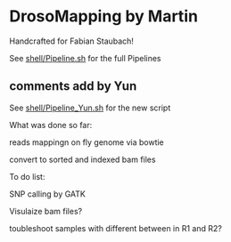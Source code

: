 # DrosoMapping by Martin

Handcrafted for Fabian Staubach!

See [shell/Pipeline.sh](shell/Pipeline.sh) for the full Pipelines


## comments add by Yun

See [shell/Pipeline_Yun.sh](shell/Pipeline_Yun.sh) for the new script

What was done so far:

reads mappingn on fly genome via bowtie

convert to sorted and indexed bam files

To do list:

SNP calling by GATK

Visulaize bam files?

toubleshoot samples with different between in R1 and R2?